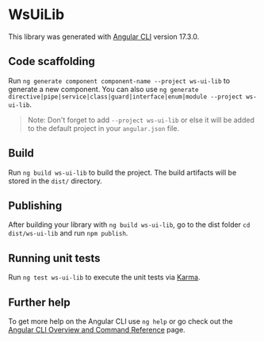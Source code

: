 # WsUiLib

This library was generated with [Angular CLI](https://github.com/angular/angular-cli) version 17.3.0.

## Code scaffolding

Run `ng generate component component-name --project ws-ui-lib` to generate a new component. You can also use `ng generate directive|pipe|service|class|guard|interface|enum|module --project ws-ui-lib`.
> Note: Don't forget to add `--project ws-ui-lib` or else it will be added to the default project in your `angular.json` file. 

## Build

Run `ng build ws-ui-lib` to build the project. The build artifacts will be stored in the `dist/` directory.

## Publishing

After building your library with `ng build ws-ui-lib`, go to the dist folder `cd dist/ws-ui-lib` and run `npm publish`.

## Running unit tests

Run `ng test ws-ui-lib` to execute the unit tests via [Karma](https://karma-runner.github.io).

## Further help

To get more help on the Angular CLI use `ng help` or go check out the [Angular CLI Overview and Command Reference](https://angular.io/cli) page.
